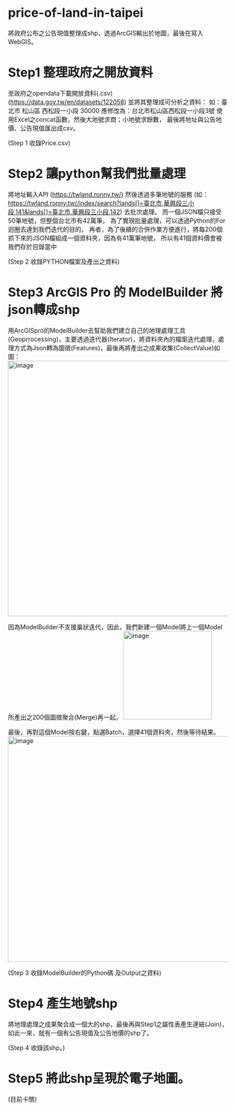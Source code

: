 # price-of-land-in-taipei
將政府公布之公告現值整理成shp，透過ArcGIS輸出於地圖，最後在寫入WebGIS。

# Step1 整理政府之開放資料
至政府之opendata下載開放資料(.csv) (https://data.gov.tw/en/datasets/122058)
並將其整理成可分析之資料：
如：臺北市	 松山區	西松段一小段	30000
應修改為：台北市松山區西松段一小段3號
使用Excel之concat函數，然後大地號求商；小地號求餘數，
最後將地址與公告地價、公告現值匯出成csv。

(Step 1 收錄Price.csv)

# Step2 讓python幫我們批量處理
將地址輸入API (https://twland.ronny.tw/) 然後透過多筆地號的服務 (如：https://twland.ronny.tw//index/search?lands[]=臺北市,華興段三小段,141&lands[]=臺北市,華興段三小段,142) 去批次處理。
而一個JSON檔只接受50筆地號，但整個台北市有42萬筆。
為了實現批量處理，可以透過Python的For迴圈去達到我們迭代的目的。
再者，為了後續的合併作業方便進行，將每200個抓下來的JSON檔組成一個資料夾，因為有41萬筆地號，
所以有41個資料價會被我們存於目錄當中

(Step 2 收錄PYTHON檔案及產出之資料)

# Step3 ArcGIS Pro 的 ModelBuilder 將json轉成shp
用ArcGISpro的ModelBuilder去幫助我們建立自己的地理處理工具(Geoprrocessing)，主要透過迭代器(Iterator)，將資料夾內的檔案迭代處理，處理方式為Json轉為圖徵(Features)，最後再將產出之成果收集(CollectValue)如圖：
<img width="586" alt="image" src="https://user-images.githubusercontent.com/101982224/167857521-961bf9d0-97c9-415a-8de8-5ec1f266ae09.png">

因為ModelBuilder不支援巢狀迭代，因此，我們新建一個Model將上一個Model所產出之200個圖徵聚合(Merge)再一起。
<img width="203" alt="image" src="https://user-images.githubusercontent.com/101982224/167858490-89afe40f-dc0e-409b-b95a-5bd9284eb3a9.png">

最後，再對這個Model按右鍵，點選Batch，選擇41個資料夾，然後等待結果。
<img width="518" alt="image" src="https://user-images.githubusercontent.com/101982224/167858460-4b38528c-4d23-4df9-8950-6c47034bc9e4.png">

(Step 3 收錄ModelBuilder的Python碼 及Output之資料)

# Step4 產生地號shp
將地理處理之成果聚合成一個大的shp，最後再與Step1之屬性表產生連結(Join)，如此一來，就有一個有公告現值及公告地價的shp了。

(Step 4 收錄該shp。)

# Step5 將此shp呈現於電子地圖。

(目前卡關)
